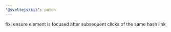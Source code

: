 ```yaml
---
'@sveltejs/kit': patch
---
```


fix: ensure element is focused after subsequent clicks of the same hash link
